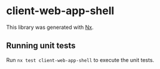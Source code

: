 # client-web-app-shell

This library was generated with [Nx](https://nx.dev).

## Running unit tests

Run `nx test client-web-app-shell` to execute the unit tests.
